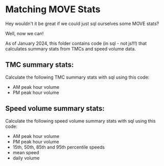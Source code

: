 # Matching MOVE Stats

Hey wouldn't it be great if we could just sql ourselves some MOVE stats? 

Well, now we can!

As of January 2024, this folder contains code (in sql - not js!!!) that calculates summary stats from TMCs and speed volume data.

## TMC summary stats:
Calculate the following TMC summary stats with sql using this code:
- AM peak hour volume
- PM peak hour volume

## Speed volume summary stats:
Calculate the following speed volume summary stats with sql using this code:
- AM peak hour volume
- PM peak hour volume
- 15th, 50th, 85th and 95th percentile speeds
- mean speed
- daily volume